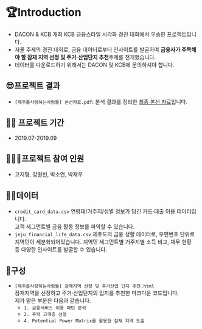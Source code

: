 # 🏆Introduction
- DACON & KCB 개최 KCB 금융스타일 시각화 경진 대회에서 우승한 프로젝트입니다.
- 자율 주제의 경진 대회로, 금융 데이터로부터 인사이트를 발굴하여 **금융사가 주목해야 할 잠재 지역 선정 및 주거·산업단지 추천**주제를 전개했습니다.
- 데이터를 다운로드하기 위해서는 DACON 및 KCB에 문의하셔야 합니다.

## 😎프로젝트 결과 
- `[제주를사랑하는사람들] 본선자료.pdf`: 분석 결과를 정리한 [최종 본선 자료](https://github.com/iloveslowfood/8thKCBFinanceDataVisualization/blob/master/%5B%EC%A0%9C%EC%A3%BC%EB%A5%BC%EC%82%AC%EB%9E%91%ED%95%98%EB%8A%94%EC%82%AC%EB%9E%8C%EB%93%A4%5D%20%EB%B3%B8%EC%84%A0%EC%9E%90%EB%A3%8C.pdf)입니다.

## 🏃‍♂️ 프로젝트 기간
- 2019.07-2019.09

## 👩‍👧‍👧프로젝트 참여 인원
- 고지형, 강원빈, 박소연, 박재우

## 🐱‍🚀데이터
* `credit_card_data.csv`
연령대/거주지/성별 정보가 담긴 카드·대출 이용 데이터입니다.  
고객 세그먼트별 금융 활동 정보를 파악할 수 있습니다.
* `jeju_financial_life_data.csv`
제주도의 금융 생활 데이터로, 우편번호 단위로 지역민이 세분화되어있습니다.
지역민 세그먼트별 거주지별 소득 비교, 채무 현황 등 다양한 인사이트를 발굴할 수 있습니다.

## 👀구성
* `[제주를사랑하는사람들] 잠재지역 선정 및 주거산업 단지 추천.html`  
잠재지역을 선정하고 주거·산업단지의 입지를 추천한 마크다운 코드입니다.  
제가 맡은 부분은 다음과 같습니다.  
    - `1. 금융서비스 이용 패턴 분석`  
    - `2. 주력 고객층 선정`  
    - `4. Potential Power Matrix를 활용한 잠재 지역 도출`

